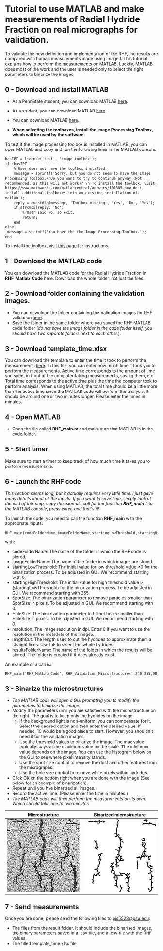 # Tutorial to use MATLAB and make measurements of Radial Hydride Fraction on real micrographs for validation. 

To validate the new definition and implementation of the RHF, the results are compared with human measurements made using ImageJ. 
This tutorial explains how to perform the measurements on MATLAB. 
Luckily, MATLAB does most of the work and the user is needed only to select the right parameters to binarize the images

## 0 - Download and install MATLAB
* As a PennState student, you can download MATLAB [here](https://softwarestore.psu.edu/mathworks-license/-8474).
* As a student, you can download MATLAB [here](https://www.mathworks.com/products/matlab/student.html).
* You can download MATLAB [here](https://www.mathworks.com/products/get-matlab.html?s_tid=gn_getml).

* __When selecting the toolboxes, install the Image Processing Toolbox, which will be used by the software.__ 

To test if the image processing toolbox is installed in MATLAB, you can open MATLAB and copy and run the following lines in the MATLAB console:
```
hasIPT = license('test', 'image_toolbox');
if ~hasIPT
	% User does not have the toolbox installed.
	message = sprintf('Sorry, but you do not seem to have the Image Processing Toolbox.\nDo you want to try to continue anyway (Not recommended, as this will not work)? \n To install the toolbox, visit: https://www.mathworks.com/matlabcentral/answers/101885-how-do-i-install-additional-toolboxes-into-an-existing-installation-of-matlab');
	reply = questdlg(message, 'Toolbox missing', 'Yes', 'No', 'Yes');
	if strcmpi(reply, 'No')
		% User said No, so exit.
		return;
	end
else
 message = sprintf('You have the the Image Processing Toolbox.');
end
```
To install the toolbox, visit [this page](https://www.mathworks.com/matlabcentral/answers/101885-how-do-i-install-additional-toolboxes-into-an-existing-installation-of-matlab) for instructions.


## 1 - Download the MATLAB code
You can download the MATLAB code for the Radial Hydride Fraction in __RHF_Matlab_Code__ [here](https://github.com/simopier/QuantifyingHydrideMicrostructure). Download the whole folder, not just the files.

## 2 - Download folder containing the validation images. 
* You can download the folder containing the Validation images for RHF validation [here](https://github.com/simopier/QuantifyingHydrideMicrostructure/tree/master/RHF_Validation_Microstructures).
* Save the folder in the same folder where you saved the RHF MATLAB code folder (*do not save the image folder in the code folder itself, you should have two separate folders next to each other.*). 

## 3 - Download template_time.xlsx
You can download the template to enter the time it took to perform the measurements [here](https://github.com/simopier/QuantifyingHydrideMicrostructure/blob/master/RHF_Validation_ImageJ_Measurements/template_time.xlsx).
In this file, you can enter how much time it took you to perform the measurements. Active time corresponds to the amount of time you spent in front of the computer taking measurements, saving them, etc. Total time corresponds to the active time plus the time the computer took to perform analysis. When using MATLAB, the total time should be a little more than the active time since the MATLAB code will perform the analysis. It should be around one or two minutes longer. Please enter the times in minutes.

## 4 - Open MATLAB
* Open the file called __RHF_main.m__ and make sure that MATLAB is in the code folder.

## 5 - Start timer
Make sure to start a timer to keep track of how much time it takes you to perform measurements.

## 6 - Launch the RHF code 
*This section seems long, but it actually requires very little time. I just gave many details about all the inputs. If you want to save time, simply look at the end of this step, copy the example call for the function __RHF_main__ into the  MATLAB console, press enter, and that's it!*


To launch the code, you need to call the function __RHF_main__ with the appropriate inputs:
```
RHF_main(codeFolderName,imageFolderName,startingLowThreshold,startingHighThreshold,SpotSize,HoleSize,resolution,lengthCut,resultsFolderName)
```
with:
- codeFolderName: The name of the folder in which the RHF code is stored.
- imageFolderName: The name of the folder in which images are stored.
- startingLowThreshold: The initial value for low threshold value ≥0 for the binarization process. To be adjusted in GUI. We recommend starting with 0.
- startingHighThreshold: The initial value for high threshold value >(startingLowThreshold) for the binarization process. To be adjusted in GUI. We recommend starting with 255.
- SpotSize: The binarization parameter to remove particles smaller than SpotSize in pixels. To be adjusted in GUI. We recommend starting with 0.
- HoleSize: The binarization parameter to fill out holes smaller than HoleSize in pixels. To be adjusted in GUI. We recommend starting with 0.
- resolution: The image resolution  in dpi. Enter 0 if you want to use the resolution in the metadata of the images.
- lengthCut: The length used to cut the hydrides to approximate them a straight lines. Use InF to select the whole hydrides.
- resultsFolderName: The name of the folder in which the results will be stored. The folder is created if it does already exist.

An example of a call is:

```
RHF_main('RHF_MatLab_Code','RHF_Validation_Microstructures',240,255,90,10,0,Inf,'RHF_Validation_Results')
```

## 3 - Binarize the microstructures
* *The MATLAB code will open a GUI prompting you to modify the parameters to binarize the image.* 
* Modify the parameters until you are satisfied with the microstructure on the right. The goal is to keep only the hydrides on the image. 
  * If the background light is non-uniform, you can compensate for it. Select the desired option and then enter the desired value. If needed, 10 would be a good place to start. However, you shouldn't need it for the validation images. 
  * Use the threshold values to binarize the image. The max value typically stays at the maximum value on the scale. The minimum value depends on the image. You can use the histogram below on the GUI to see where pixel intensity stands.
  * Use the spot size control to remove the dust and other features from the micrographs.
  * Use the hole size control to remove white pixels within hydrides.
* Click OK on the bottom right when you are done with the image (See below for an example of binarization).
* Repeat until you hve binarized all images.
* Record the active time. (Please enter the time in minutes.)
* *The MATLAB code will then perform the measurements on its own. Which should take one to two minutes*

| Microstructure      | Binarized microstructure      |
|------------|-------------|
| <img src="https://github.com/simopier/QuantifyingHydrideMicrostructure/blob/master/RHCP_Validation_Measurements/Example_microstructure.png" width="250"> | <img src="https://github.com/simopier/QuantifyingHydrideMicrostructure/blob/master/RHCP_Validation_Measurements/Example_microstructure_binary.png" width="250"> |

## 7 - Send measurements
Once you are done, please send the following files to pjs5523@psu.edu:
* The files from the result folder. It should include the binarized images, the binary parameters saved in a .csv file, and a .csv file with the RHF values. 
* The filled template_time.xlsx file
